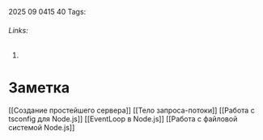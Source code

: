 2025 09 0415 40
Tags: 
###### Links: 
1) 
# Заметка
[[Создание простейшего сервера]]
[[Тело запроса-потоки]]
[[Работа с tsconfig для Node.js]]
[[EventLoop в Node.js]]
[[Работа с файловой системой Node.js]]
